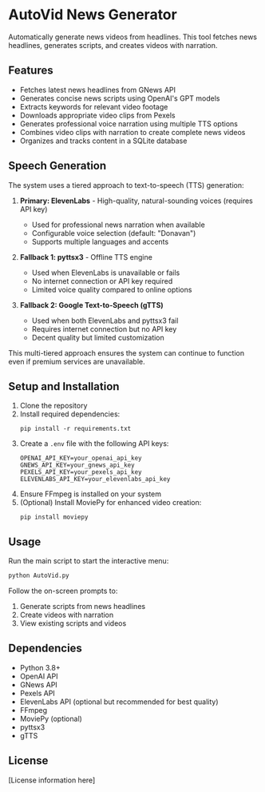 # AutoVid News Generator

Automatically generate news videos from headlines. This tool fetches news headlines, generates scripts, and creates videos with narration.

## Features

- Fetches latest news headlines from GNews API
- Generates concise news scripts using OpenAI's GPT models
- Extracts keywords for relevant video footage
- Downloads appropriate video clips from Pexels
- Generates professional voice narration using multiple TTS options
- Combines video clips with narration to create complete news videos
- Organizes and tracks content in a SQLite database

## Speech Generation

The system uses a tiered approach to text-to-speech (TTS) generation:

1. **Primary: ElevenLabs** - High-quality, natural-sounding voices (requires API key)

   - Used for professional news narration when available
   - Configurable voice selection (default: "Donavan")
   - Supports multiple languages and accents

2. **Fallback 1: pyttsx3** - Offline TTS engine

   - Used when ElevenLabs is unavailable or fails
   - No internet connection or API key required
   - Limited voice quality compared to online options

3. **Fallback 2: Google Text-to-Speech (gTTS)**
   - Used when both ElevenLabs and pyttsx3 fail
   - Requires internet connection but no API key
   - Decent quality but limited customization

This multi-tiered approach ensures the system can continue to function even if premium services are unavailable.

## Setup and Installation

1. Clone the repository
2. Install required dependencies:
   ```
   pip install -r requirements.txt
   ```
3. Create a `.env` file with the following API keys:
   ```
   OPENAI_API_KEY=your_openai_api_key
   GNEWS_API_KEY=your_gnews_api_key
   PEXELS_API_KEY=your_pexels_api_key
   ELEVENLABS_API_KEY=your_elevenlabs_api_key
   ```
4. Ensure FFmpeg is installed on your system
5. (Optional) Install MoviePy for enhanced video creation:
   ```
   pip install moviepy
   ```

## Usage

Run the main script to start the interactive menu:

```bash
python AutoVid.py
```

Follow the on-screen prompts to:

1. Generate scripts from news headlines
2. Create videos with narration
3. View existing scripts and videos

## Dependencies

- Python 3.8+
- OpenAI API
- GNews API
- Pexels API
- ElevenLabs API (optional but recommended for best quality)
- FFmpeg
- MoviePy (optional)
- pyttsx3
- gTTS

## License

[License information here]
